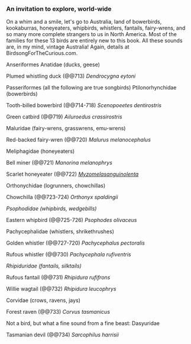 ### An invitation to explore, world-wide

On a whim and a smile, let's go to Australia, land of bowerbirds,
kookaburras, honeyeaters, whipbirds, whistlers, fantails, fairy-wrens,
and so many more complete strangers to us in North America. Most of the
families for these 13 birds are entirely new to this book. All these
sounds are, in my mind, vintage Australia! Again, details at
BirdsongForTheCurious.com.

Anseriformes
Anatidae (ducks, geese)

Plumed whistling duck (@\@713) *Dendrocygna eytoni*

Passeriformes (all the following are true songbirds)
Ptilonorhynchidae (bowerbirds)

Tooth-billed bowerbird (@\@714-718) *Scenopoeetes dentirostris*

Green catbird (@\@719) *Ailuroedus crassirostris*

Maluridae (fairy-wrens, grasswrens, emu-wrens)

Red-backed fairy-wren (@\@720) *Malurus melanocephalus*

Meliphagidae (honeyeaters)

Bell miner (@\@721) *Manorina melanophrys*

Scarlet honeyeater (@\@722) [*Myzomelasanguinolenta*](http://www.birdsinbackyards.net/Passeriformes/Meliphagidae/Myzomela/Myzomela-sanguinolenta)

Orthonychidae (logrunners, chowchillas)

Chowchilla (@\@723-724) *Orthonyx spaldingii*

*Psophodidae (whipbirds, wedgebills)*

Eastern whipbird (@\@725-726) *Psophodes olivaceus*

Pachycephalidae (whistlers, shrikethrushes)

Golden whistler (@\@727-720) *Pachycephalus* *pectoralis*

Rufous whistler (@\@730) *Pachycephala rufiventris*

*Rhipiduridae (fantails, silktails)*

Rufous fantail (@\@731) *Rhipidura rufifrons*

Willie wagtail (@\@732) *Rhipidura leucophrys*

Corvidae (crows, ravens, jays)

Forest raven (@\@733) *Corvus tasmanicus*

Not a bird, but what a fine sound from a fine beast:
Dasyuridae

Tasmanian devil (@\@734) *Sarcophilus harrisii*
